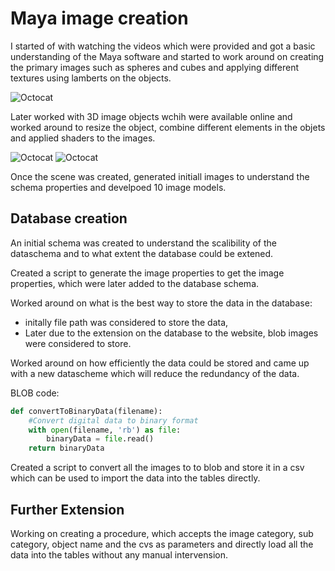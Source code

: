 
# Maya image creation

I started of with watching the videos which were provided and got a basic understanding of the Maya software and started to work around on creating the primary images such as spheres and cubes and applying different textures using lamberts on the objects.

![Octocat](https://github.com/nikunjlad/3D-Object-Classification-Using-Capsule-Networks/blob/Harini/Maya3D-Images-Dataset/Harini/lambert.PNG)

Later worked with 3D image objects wchih were available online and worked around to resize the object, combine different elements in the objets and applied shaders to the images.

![Octocat](https://github.com/nikunjlad/3D-Object-Classification-Using-Capsule-Networks/blob/Harini/Maya3D-Images-Dataset/Harini/lambert.PNG)
![Octocat](https://github.com/nikunjlad/3D-Object-Classification-Using-Capsule-Networks/blob/Harini/Maya3D-Images-Dataset/Harini/lambert.PNG)

Once the scene was created, generated initiall images to understand the schema properties and develpoed 10 image models.


## Database creation

An initial schema was created to understand the scalibility of the dataschema and to what extent the database could be extened.

Created a script to generate the image properties to get the image properties, which were later added to the database schema.

Worked around on what is the best way to store the data in the database:
- initally file path was considered to store the data,
- Later due to the extension on the database to the website, blob images were considered to store.

Worked around on how efficiently the data could be stored and came up with a new datascheme which will reduce the redundancy of the data.

BLOB code:

``` python
def convertToBinaryData(filename):
    #Convert digital data to binary format
    with open(filename, 'rb') as file:
        binaryData = file.read()
    return binaryData
  ```
    
 Created a script to convert all the images to to blob and store it in a csv which can be used to import the data into the tables directly.
    
## Further Extension

Working on creating a procedure, which accepts the image category, sub category, object name and the cvs as parameters and directly load all the data into the tables without any manual intervension.
